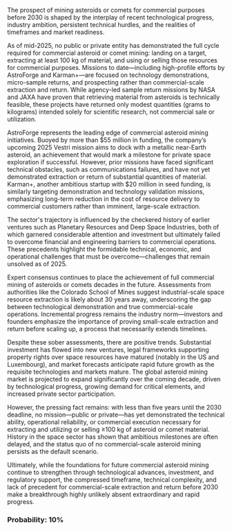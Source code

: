 The prospect of mining asteroids or comets for commercial purposes before 2030 is shaped by the interplay of recent technological progress, industry ambition, persistent technical hurdles, and the realities of timeframes and market readiness.

As of mid-2025, no public or private entity has demonstrated the full cycle required for commercial asteroid or comet mining: landing on a target, extracting at least 100 kg of material, and using or selling those resources for commercial purposes. Missions to date—including high-profile efforts by AstroForge and Karman+—are focused on technology demonstrations, micro-sample returns, and prospecting rather than commercial-scale extraction and return. While agency-led sample return missions by NASA and JAXA have proven that retrieving material from asteroids is technically feasible, these projects have returned only modest quantities (grams to kilograms) intended solely for scientific research, not commercial sale or utilization.

AstroForge represents the leading edge of commercial asteroid mining initiatives. Buoyed by more than $55 million in funding, the company’s upcoming 2025 Vestri mission aims to dock with a metallic near-Earth asteroid, an achievement that would mark a milestone for private space exploration if successful. However, prior missions have faced significant technical obstacles, such as communications failures, and have not yet demonstrated extraction or return of substantial quantities of material. Karman+, another ambitious startup with $20 million in seed funding, is similarly targeting demonstration and technology validation missions, emphasizing long-term reduction in the cost of resource delivery to commercial customers rather than imminent, large-scale extraction.

The sector's trajectory is influenced by the checkered history of earlier ventures such as Planetary Resources and Deep Space Industries, both of which garnered considerable attention and investment but ultimately failed to overcome financial and engineering barriers to commercial operations. These precedents highlight the formidable technical, economic, and operational challenges that must be overcome—challenges that remain unsolved as of 2025.

Expert consensus continues to place the achievement of full commercial mining of asteroids or comets decades in the future. Assessments from authorities like the Colorado School of Mines suggest industrial-scale space resource extraction is likely about 30 years away, underscoring the gap between technological demonstration and true commercial-scale operations. Incremental progress remains the industry norm—investors and founders emphasize the importance of proving small-scale extraction and return before scaling up, a process that necessarily extends timelines.

Despite these sober assessments, there are positive trends. Substantial investment has flowed into new ventures, legal frameworks supporting property rights over space resources have matured (notably in the US and Luxembourg), and market forecasts anticipate rapid future growth as the requisite technologies and markets mature. The global asteroid mining market is projected to expand significantly over the coming decade, driven by technological progress, growing demand for critical elements, and increased private sector participation.

However, the pressing fact remains: with less than five years until the 2030 deadline, no mission—public or private—has yet demonstrated the technical ability, operational reliability, or commercial execution necessary for extracting and utilizing or selling ≥100 kg of asteroid or comet material. History in the space sector has shown that ambitious milestones are often delayed, and the status quo of no commercial-scale asteroid mining persists as the default scenario.

Ultimately, while the foundations for future commercial asteroid mining continue to strengthen through technological advances, investment, and regulatory support, the compressed timeframe, technical complexity, and lack of precedent for commercial-scale extraction and return before 2030 make a breakthrough highly unlikely absent extraordinary and rapid progress.

### Probability: 10%